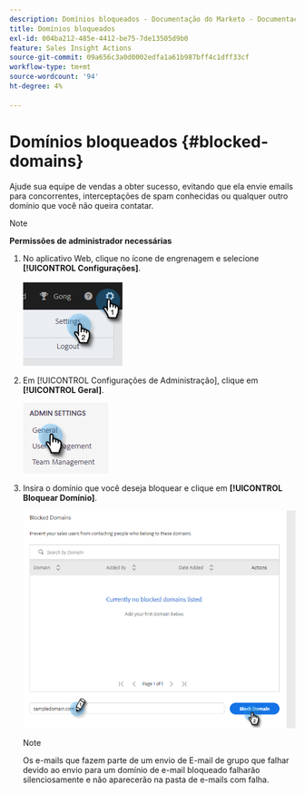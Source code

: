 ```yaml
---
description: Domínios bloqueados - Documentação do Marketo - Documentação do produto
title: Domínios bloqueados
exl-id: 004ba212-485e-4412-be75-7de13505d9b0
feature: Sales Insight Actions
source-git-commit: 09a656c3a0d0002edfa1a61b987bff4c1dff33cf
workflow-type: tm+mt
source-wordcount: '94'
ht-degree: 4%

---
```


# Domínios bloqueados {#blocked-domains}

Ajude sua equipe de vendas a obter sucesso, evitando que ela envie emails para concorrentes, interceptações de spam conhecidas ou qualquer outro domínio que você não queira contatar.

>[!NOTE]
>
>**Permissões de administrador necessárias**

1. No aplicativo Web, clique no ícone de engrenagem e selecione **[!UICONTROL Configurações]**.

   ![](assets/blocked-domains-1.png)

1. Em [!UICONTROL Configurações de Administração], clique em **[!UICONTROL Geral]**.

   ![](assets/blocked-domains-2.png)

1. Insira o domínio que você deseja bloquear e clique em **[!UICONTROL Bloquear Domínio]**.

   ![](assets/blocked-domains-3.png)

   >[!NOTE]
   >
   >Os e-mails que fazem parte de um envio de E-mail de grupo que falhar devido ao envio para um domínio de e-mail bloqueado falharão silenciosamente e não aparecerão na pasta de e-mails com falha.
